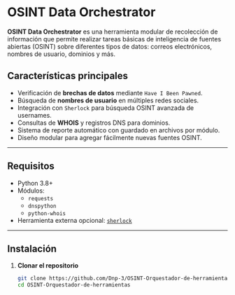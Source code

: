 # OSINT Data Orchestrator

**OSINT Data Orchestrator** es una herramienta modular de recolección de información que permite realizar tareas básicas de inteligencia de fuentes abiertas (OSINT) sobre diferentes tipos de datos: correos electrónicos, nombres de usuario, dominios y más.

## Características principales
- Verificación de **brechas de datos** mediante `Have I Been Pawned`.  
- Búsqueda de **nombres de usuario** en múltiples redes sociales.  
- Integración con `Sherlock` para búsqueda OSINT avanzada de usernames.  
- Consultas de **WHOIS** y registros DNS para dominios.  
- Sistema de reporte automático con guardado en archivos por módulo.  
- Diseño modular para agregar fácilmente nuevas fuentes OSINT.

---

## Requisitos
- Python 3.8+
- Módulos:
  - `requests`
  - `dnspython`
  - `python-whois`
- Herramienta externa opcional: [`sherlock`](https://github.com/sherlock-project/sherlock)

---

## Instalación

1. **Clonar el repositorio**
   ```bash
   git clone https://github.com/Dnp-3/OSINT-Orquestador-de-herramientas
   cd OSINT-Orquestador-de-herramientas
